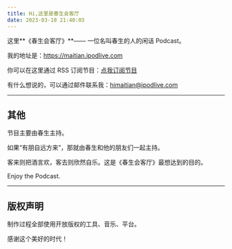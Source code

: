 ```yaml
---
title: Hi,这里是春生会客厅
date: 2023-03-10 21:40:03
---
```

这里**《春生会客厅》**—— 一位名叫春生的人的闲话 Podcast。

我的地址是：https://maitian.ipodlive.com

你可以在这里通过 RSS 订阅节目：[点我订阅节目](https://maitian.ipodlive.com/feed.rss)

有什么想说的，可以通过邮件联系我：himaitian@ipodlive.com

---

## 其他

节目主要由春生主持。

如果“有朋自远方来”，那就由春生和他的朋友们一起主持。

客来则把酒言欢，客去则欣然自乐。这是《春生会客厅》最想达到的目的。

Enjoy the Podcast.

---
## 版权声明

制作过程全部使用开放版权的工具、音乐、平台。

感谢这个美好的时代！









